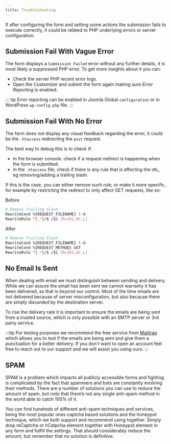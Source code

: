 ```yaml
---
title: Troubleshooting
---
```


If after configuring the form and setting some actions the submission fails to execute correctly, it could be related to PHP underlying errors or server configuration.

## Submission Fail With Vague Error

The form displays a `Submission Failed` error without any further details, it is most likely a suppressed PHP error. To get more insights about it you can:

- Check the server PHP recent error logs.
- Open the Customizer and submit the form again making sure _Error Reporting_ is enabled.

::: tip
Error reporting can be enabled in Joomla Global `configuration` or in WordPress `wp-config.php` file.
:::

## Submission Fail With No Error

The form does not display any visual feedback regarding the error, it could be the `.htaccess` redirecting the `post` request.

The best way to debug this is to check if:

- In the browser console. check if a request redirect is happening when the form is submitted.
- In the `.htaccess` file, check if there is any rule that is affecting the `URL`, eg removing/adding a trailing slash.

If this is the case, you can either remove such rule, or make it more specific, for example by restricting the redirect to only affect GET requests, like so:

Before

```sh
# Remove Trailing Slash
RewriteCond %{REQUEST_FILENAME} !-d
RewriteRule ^(.*)/$ /$1 [R=301,NC,L]
```

After

```sh
# Remove Trailing Slash
RewriteCond %{REQUEST_FILENAME} !-d
RewriteCond %{REQUEST_METHOD} GET
RewriteRule ^(.*)/$ /$1 [R=301,NC,L]
```

## No Email Is Sent

When dealing with email we must distinguish between sending and delivery. While we can assure the email has been sent we cannot warranty it has been delivered, as that is beyond our control. Most of the time emails are not delivered because of server misconfiguration, but also because there are simply discarded by the destination server.

To rise the delivery rate it is important to ensure the emails are being sent from a trusted source, which is only possible with an SMTP server or 3rd party service.

:::tip
For testing purposes we recommend the free service from [Mailtrap](https://mailtrap.io) which allows you to test if the emails are being sent and give them a punctuation for a better delivery. If you don't want to open an account feel free to reach out to our support and we will assist you using ours.
:::

## SPAM

SPAM is a problem which impacts all publicly accessible forms and fighting is complicated by the fact that spammers and bots are constantly evolving their methods. There are a number of solutions you can use to reduce the amount of spam, but note that there’s not any single anti-spam method in the world able to catch 100% of it.

You can find hundreds of different anti-spam techniques and services, being the most popular ones captcha based solutions and the honeypot technique, which we both support and recommend using together. Simply drop reCaptcha or hCatpcha element together with Honeypot element in any form and fulfill the settings. That should considerably reduce the amount, but remember that no solution is definitive.
